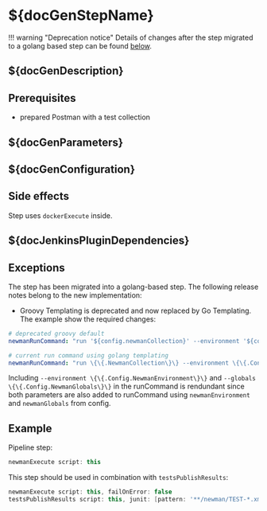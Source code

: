 # ${docGenStepName}

!!! warning "Deprecation notice"
    Details of changes after the step migrated to a golang based step can be found [below](#exceptions).

## ${docGenDescription}

## Prerequisites

* prepared Postman with a test collection

## ${docGenParameters}

## ${docGenConfiguration}

## Side effects

Step uses `dockerExecute` inside.

## ${docJenkinsPluginDependencies}

## Exceptions

The step has been migrated into a golang-based step. The following release notes belong to the new implementation:

- Groovy Templating is deprecated and now replaced by Go Templating. The example show the required changes:

```yaml
# deprecated groovy default
newmanRunCommand: "run '${config.newmanCollection}' --environment '${config.newmanEnvironment}' --globals '${config.newmanGlobals}' --reporters junit,html --reporter-junit-export 'target/newman/TEST-${collectionDisplayName}.xml' --reporter-html-export 'target/newman/TEST-${collectionDisplayName}.html'"
```

```yaml
# current run command using golang templating
newmanRunCommand: "run \{\{.NewmanCollection\}\} --environment \{\{.Config.NewmanEnvironment\}\} --globals \{\{.Config.NewmanGlobals\}\} --reporters junit,html --reporter-junit-export target/newman/TEST-\{\{.CollectionDisplayName\}\}.xml --reporter-html-export target/newman/TEST-\{\{.CollectionDisplayName\}\}.html"
```

Including `--environment \{\{.Config.NewmanEnvironment\}\}` and `--globals \{\{.Config.NewmanGlobals\}\}` in the runCommand is rendundant since both parameters are also added to runCommand using `newmanEnvironment` and `newmanGlobals` from config.

## Example

Pipeline step:

```groovy
newmanExecute script: this
```

This step should be used in combination with `testsPublishResults`:

```groovy
newmanExecute script: this, failOnError: false
testsPublishResults script: this, junit: [pattern: '**/newman/TEST-*.xml']
```
